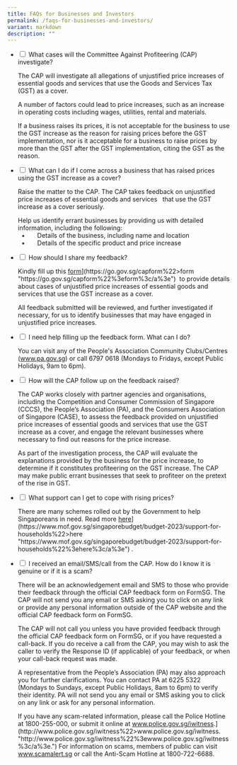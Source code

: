```yaml
---
title: FAQs for Businesses and Investors
permalink: /faqs-for-businesses-and-investors/
variant: markdown
description: ""
---
```

<ul class="jekyllcodex\_accordion">  
<li>  
<input type="checkbox" id="accordion1">  
<label for="accordion1">What cases will the Committee Against Profiteering (CAP) investigate?</label>  
<div>  
<p>The CAP will investigate all allegations of unjustified price increases of essential goods and services that use the Goods and Services Tax (GST) as a cover. </p>  
<p>A number of factors could lead to price increases, such as an increase in operating costs including wages, utilities, rental and materials. </p>  
<p>If a business raises its prices, it is not acceptable for the business to use the GST increase as the reason for raising prices before the GST implementation, nor is it acceptable for a business to raise prices by more than the GST after the GST implementation, citing the GST as the reason.</p>  
</div>  
</li>  
<li>  
<input type="checkbox" id="accordion2">  
<label for="accordion2">What can I do if I come across a business that has raised prices using the GST increase as a cover?</label>  
<div>  
<p>Raise the matter to the CAP. The CAP takes feedback on unjustified price increases of essential goods and services&nbsp;&nbsp; that use the GST increase as a cover seriously. </p>  
<p>Help us identify errant businesses by providing us with detailed information, including the following:  
<br>  
&nbsp; •  Details of the business, including name and location  
<br>  
&nbsp; •  Details of the specific product and price increase</p>  
</div>  
</li>  
<li>  
<input type="checkbox" id="accordion3">  
<label for="accordion3">How should I share my feedback?</label>  
<div>  
<p>Kindly fill up this <a href="[https://go.gov.sg/capform" target="\_blank">form</a>](https://go.gov.sg/capform%22&gt;form "https://go.gov.sg/capform%22%3eform%3c/a%3e")&nbsp; to provide details about cases of unjustified price increases of essential goods and services that use the GST increase as a cover. </p>  
<p>All feedback submitted will be reviewed, and further investigated if necessary, for us to identify businesses that may have engaged in unjustified price increases. </p>  
</div>  
</li>  
<li>  
<input type="checkbox" id="accordion4">  
<label for="accordion4">I need help filling up the feedback form. What can I do?</label>  
<div>  
<p>You can visit any of the People's Association Community Clubs/Centres (<a href="https://www.pa.gov.sg" target="\_blank">www.pa.gov.sg</a>) or call 6797 0618 (Mondays to Fridays, except Public Holidays, 9am to 6pm).</p>  
</div>  
</li>  
<li>  
<input type="checkbox" id="accordion5">  
<label for="accordion5">How will the CAP follow up on the feedback raised?</label>  
<div>  
<p>The CAP works closely with partner agencies and organisations, including the Competition and Consumer Commission of Singapore (CCCS), the People’s Association (PA), and the Consumers Association of Singapore (CASE), to assess the feedback provided on unjustified price increases of essential goods and services that use the GST increase as a cover, and engage the relevant businesses where necessary to find out reasons for the price increase. </p>  
<p>As part of the investigation process, the CAP will evaluate the explanations provided by the business for the price increase, to determine if it constitutes profiteering on the GST increase. The CAP may make public errant businesses that seek to profiteer on the pretext of the rise in GST.</p>  
</div>  
</li>  
<li>  
<input type="checkbox" id="accordion6">  
<label for="accordion6">What support can I get to cope with rising prices?</label>  
<div>  
<p>There are many schemes rolled out by the Government to help Singaporeans in need. Read more <a href="[https://www.mof.gov.sg/singaporebudget/budget-2023/support-for-households" target="\_blank">here</a>](https://www.mof.gov.sg/singaporebudget/budget-2023/support-for-households%22&gt;here "https://www.mof.gov.sg/singaporebudget/budget-2023/support-for-households%22%3ehere%3c/a%3e") . </p>  
</div>  
</li>  
<li>  
<input type="checkbox" id="accordion7">  
<label for="accordion7">I received an email/SMS/call from the CAP. How do I know it is genuine or if it is a scam? </label>  
<div>  
<p>There will be an acknowledgement email and SMS to those who provide their feedback through the official CAP feedback form on FormSG. The CAP will not send you any email or SMS asking you to click on any link or provide any personal information outside of the CAP website and the official CAP feedback form on FormSG. </p>  
<p>The CAP will not call you unless you have provided feedback through the official CAP feedback form on FormSG, or if you have requested a call-back. If you do receive a call from the CAP, you may wish to ask the caller to verify the Response ID (if applicable) of your feedback, or when your call-back request was made. </p>  
<p>A representative from the People’s Association (PA) may also approach you for further clarifications. You can contact PA at 6225 5322 (Mondays to Sundays, except Public Holidays, 8am to 6pm) to verify their identity. PA will not send you any email or SMS asking you to click on any link or ask for any personal information.</p>  
<p>If you have any scam-related information, please call the Police Hotline at 1800-255-000, or submit it online at <a href="[http://www.police.gov.sg/iwitness" target="\_blank">www.police.gov.sg/iwitness</a>.](http://www.police.gov.sg/iwitness%22&gt;www.police.gov.sg/iwitness. "http://www.police.gov.sg/iwitness%22%3ewww.police.gov.sg/iwitness%3c/a%3e.") For information on scams, members of public can visit <a href="http://www.scamalert.sg" target="\_blank">www.scamalert.sg</a> or call the Anti-Scam Hotline at 1800-722-6688.</p>  
</div>  
</li>  
</ul>